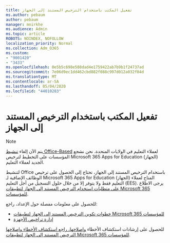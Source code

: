 ```yaml
---
title: تفعيل المكتب باستخدام الترخيص المستند إلى الجهاز
ms.author: pebaum
author: pebaum
manager: mnirkhe
ms.audience: Admin
ms.topic: article
ROBOTS: NOINDEX, NOFOLLOW
localization_priority: Normal
ms.collection: Adm_O365
ms.custom:
- "9001420"
- "3433"
ms.openlocfilehash: 0e5b5c698e588dad4e1759422ab7b9b1f24737ad
ms.sourcegitcommit: 7e06d9ec1dd462cbd882f088c997d012a032f04d
ms.translationtype: MT
ms.contentlocale: ar-SA
ms.lasthandoff: 05/04/2020
ms.locfileid: "44010283"
---
```

# <a name="activating-office-using-device-based-licensing"></a>تفعيل المكتب باستخدام الترخيص المستند إلى الجهاز

> [!NOTE]
> يتم الآن إلغاء [تنشيط Office-Based](https://aka.ms/officedba) لعملاء التعليم في الولايات المتحدة. نحن نشجع المؤسسات على التخطيط لترخيص Microsoft 365 Apps for Education (الجهاز) الجديد لعملاء التعليم.

لتنشيط Office باستخدام الترخيص المستند إلى الجهاز، تحتاج إلى الحصول على ترخيص الوظائف الإضافية لـ Microsoft 365 Apps for Education (الجهاز) المتاح لعملاء التعليم فقط ولا يتوفر إلا من خلال حلول التسجيل من أجل التعليم (EES). يرجى الاطلاع [على متطلبات استخدام الترخيص المستند إلى الجهاز لتطبيقات Microsoft 365 للمؤسسات](https://docs.microsoft.com/deployoffice/device-based-licensing#requirements-for-using-device-based-licensing-for-microsoft-365-apps-for-enterprise).


للحصول على معلومات مفصلة حول الإعداد، راجع:

- [خطوات تكوين الترخيص المستند إلى الجهاز لتطبيقات Microsoft 365 للمؤسسات](https://docs.microsoft.com/deployoffice/device-based-licensing#steps-to-configure-device-based-licensing-for-microsoft-365-apps-for-enterprise)
- [إدارة تراخيص الأجهزة](https://docs.microsoft.com/Office365/Admin/misc/manage-licenses-for-devices)

للحصول على إرشادات استكشاف الأخطاء [وإصلاحها، راجع استكشاف الأخطاء وإصلاحها الترخيص المستند إلى الجهاز لتطبيقات Microsoft 365 للمؤسسات](https://docs.microsoft.com/deployoffice/device-based-licensing#troubleshoot-device-based-licensing-for-microsoft-365-apps-for-enterprise).
